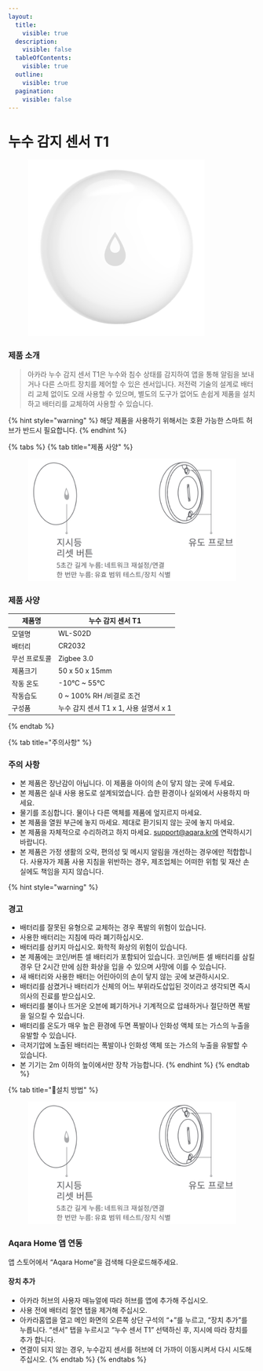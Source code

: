```yaml
---
layout:
  title:
    visible: true
  description:
    visible: false
  tableOfContents:
    visible: true
  outline:
    visible: true
  pagination:
    visible: false
---
```


# 누수 감지 센서 T1

<figure><img src="../.gitbook/assets/sensor_t1leak_img_1.png" alt="" width="360"><figcaption></figcaption></figure>

### 제품 소개

> 아카라 누수 감지 센서 T1은 누수와 침수 상태를 감지하여 앱을 통해 알림을 보내거나 다른 스마트 장치를 제어할 수 있은 센서입니다. 저전력 기술의 설계로 배터리 교체 없이도 오래 사용할 수 있으며, 별도의 도구가 없어도 손쉽게 제품을 설치하고 배터리를 교체하여 사용할 수 있습니다.

{% hint style="warning" %}
해당 제품을 사용하기 위해서는 호환 가능한 스마트 허브가 반드시 필요합니다.
{% endhint %}



{% tabs %}
{% tab title="제품 사양" %}
<figure><img src="../.gitbook/assets/image (85).png" alt=""><figcaption></figcaption></figure>

### 제품 사양

| 제품명     | 누수 감지 센서 T1                 |
| ------- | --------------------------- |
| 모델명     | WL-S02D                     |
| 배터리     | CR2032                      |
| 무선 프로토콜 | Zigbee 3.0                  |
| 제품크기    | 50 x 50 x 15mm              |
| 작동 온도   | -10°C \~ 55°C               |
| 작동습도    | 0 \~ 100% RH /비결로 조건        |
| 구성품     | 누수 감지 센서 T1 x 1, 사용 설명서 x 1 |
{% endtab %}

{% tab title="주의사항" %}
### 주의 사항

* 본 제품은 장난감이 아닙니다. 이 제품을 아이의 손이 닿지 않는 곳에 두세요.
* 본 제품은 실내 사용 용도로 설계되었습니다. 습한 환경이나 실외에서 사용하지 마세요.
* 물기를 조심합니다. 물이나 다른 액체를 제품에 엎지르지 마세요.
* 본 제품을 열원 부근에 놓지 마세요. 제대로 환기되지 않는 곳에 놓지 마세요.
* 본 제품을 자체적으로 수리하려고 하지 마세요. support@aqara.kr에 연락하시기 바랍니다.
* 본 제품은 가정 생활의 오락, 편의성 및 메시지 알림을 개선하는 경우에만 적합합니다. 사용자가 제품 사용 지침을 위반하는 경우, 제조업체는 어떠한 위험 및 재산 손실에도 책임을 지지 않습니다.

{% hint style="warning" %}
### 경고

* 배터리를 잘못된 유형으로 교체하는 경우 폭발의 위험이 있습니다.
* 사용한 배터리는 지침에 따라 폐기하십시오.
* 배터리를 삼키지 마십시오. 화학적 화상의 위험이 있습니다.
* 본 제품에는 코인/버튼 셀 배터리가 포함되어 있습니다. 코인/버튼 셀 배터리를 삼킬 경우 단 2시간 만에 심한 화상을 입을 수 있으며 사망에 이를 수 있습니다.
* 새 배터리와 사용한 배터는 어린아이의 손이 닿지 않는 곳에 보관하시시오.
* 배터리를 삼켰거나 배터리가 신체의 어느 부위라도삽입된 것이라고 생각되면 즉시 의사의 진료를 받으십시오.
* 배터리를 불이나 뜨거운 오븐에 폐기하거나 기계적으로 압쇄하거나 절단하면 폭발을 일으킬 수 있습니다.
* 배터리를 온도가 매우 높은 환경에 두면 폭발이나 인화성 액체 또는 가스의 누출을 유발할 수 있습니다.
* 극저기압에 노출된 배터리는 폭발이나 인화성 액체 또는 가스의 누출을 유발할 수 있습니다.
* 본 기기는 2m 이하의 높이에서만 장착 가능합니다.
{% endhint %}
{% endtab %}

{% tab title="설치 방법" %}
<figure><img src="../.gitbook/assets/image (86).png" alt=""><figcaption></figcaption></figure>

### Aqara Home 앱 연동

앱 스토어에서 “Aqara Home”을 검색해 다운로드해주세요.

#### 장치 추가

* 아카라 허브의 사용자 매뉴얼에 따라 허브를 앱에 추가해 주십시오.
* 사용 전에 배터리 절연 탭을 제거해 주십시오.
* 아카라홈앱을 열고 메인 화면의 오른쪽 상단 구석의 “+”를 누르고, “장치 추가”를 누릅니다. “센서” 탭을 누르시고 “누수 센서 T1” 선택하신 후, 지시에 따라 장치를 추가 합니다.
* 연결이 되지 않는 경우, 누수감지 센서를 허브에 더 가까이 이동시켜서 다시 시도해 주십시오.
{% endtab %}
{% endtabs %}
